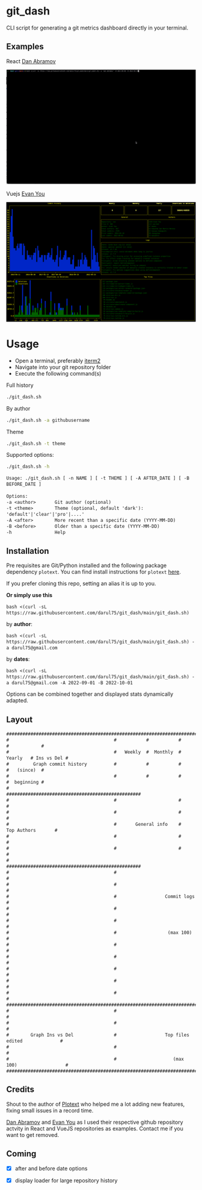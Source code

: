 # git_dash

CLI script for generating a git metrics dashboard directly in your terminal.

## Examples

React [Dan Abramov](https://github.com/gaearon)

![React Dan Abramov](snaps/react-dan-record.gif)

Vuejs [Evan You](https://github.com/yyx990803)

![Vue Evan You](snaps/vue_yy.png)

# Usage

- Open a terminal, preferably [iterm2](https://iterm2.com/)
- Navigate into your git repository folder
- Execute the following command(s)

Full history

```bash
./git_dash.sh
```

By author

```bash
./git_dash.sh -a githubusername
```

Theme

```bash
./git_dash.sh -t theme
```

Supported options:

```bash
./git_dash.sh -h
```

    Usage: ./git_dash.sh [ -n NAME ] [ -t THEME ] [ -A AFTER_DATE ] [ -B BEFORE_DATE ]

    Options:
    -a <author>       Git author (optional)
    -t <theme>        Theme (optional, default 'dark'): 'default'|'clear'|'pro'|....'
    -A <after>        More recent than a specific date (YYYY-MM-DD)
    -B <before>       Older than a specific date (YYYY-MM-DD)
    -h                Help

## Installation

Pre requisites are Git/Python installed and the following package dependency `plotext`. You can find install instructions for `plotext` [here](https://github.com/piccolomo/plotext#install).

If you prefer cloning this repo, setting an alias it is up to you.

**Or simply use this**

```shell
bash <(curl -sL https://raw.githubusercontent.com/darul75/git_dash/main/git_dash.sh)
```

by **author**:

```shell
bash <(curl -sL https://raw.githubusercontent.com/darul75/git_dash/main/git_dash.sh) -a darul75@gmail.com
```

by **dates**:

```shell
bash <(curl -sL https://raw.githubusercontent.com/darul75/git_dash/main/git_dash.sh) -a darul75@gmail.com -A 2022-09-01 -B 2022-10-01
```

Options can be combined together and displayed stats dynamically adapted.
## Layout


```
##########################################################################################
#                                       #           #           #           #            #
#                                       #   Weekly  #  Monthly  #  Yearly   # Ins vs Del #
#         Graph commit history          #           #           #           #   (since)  #
#                                       #           #           #           #  beginning #
#                                       ##################################################
#                                       #                       #                        #
#                                       #                       #                        #
#                                       #       General info    #      Top Authors       #
#                                       #                       #                        #
#                                       #                       #                        #
#                                       ##################################################
#                                       #                                                #
#                                       #                                                #
#                                       #                  Commit logs                   #
#                                       #                                                #
#                                       #                                                #
#                                       #                   (max 100)                    #
#                                       #                                                #
#                                       #                                                #
#                                       #                                                #
#                                       #                                                #
#                                       #                                                #
##########################################################################################
#                                       #                                                #
#                                       #                                                #
#        Graph Ins vs Del               #                  Top files edited              #
#                                       #                                                #
#                                       #                     (max 100)                  #
##########################################################################################
```

## Credits

Shout to the author of [Plotext](https://github.com/piccolomo/plotext) who helped me a lot adding new features, fixing small issues in a record time.

[Dan Abramov](https://github.com/gaearon) and [Evan You](https://github.com/yyx990803) as I used their respective github repository actvity in React and VueJS repositories as examples. Contact me if you want to get removed.

## Coming

- [X] after and before date options
- [X] display loader for large repository history

